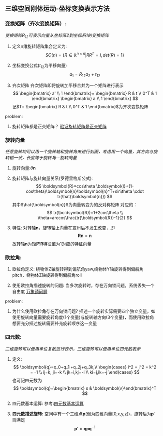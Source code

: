 ## 三维空间刚体运动-坐标变换表示方法

### 变换矩阵（齐次变换矩阵）:
*变换矩阵$R_{12}$可表示向量从坐标系2到坐标系1的变换矩阵* 

1. 定义n维旋转矩阵集合定义为:
$$
SO(n)=\{R \in \mathbb{R}^{n\times n} | RR^T=I, det(R)=1\}
$$

2. 坐标变换公式($t_{12}$为平移向量)
$$
a_1=R_{12}a_2+t_{12} 
$$

3. 齐次矩阵
   齐次矩阵即将旋转加平移合并为一个矩阵进行表示
   $$
   \begin{bmatrix}
   a' \\ 1
   \end{bmatrix}=
   \begin{bmatrix}
   R & t \\
   0^T & 1
   \end{bmatrix}
   \begin{bmatrix}
   a \\ 1
   \end{bmatrix} 
   $$
   记$T=   \begin{bmatrix}
   R & t \\
   0^T & 1
   \end{bmatrix}$为齐次变换矩阵

problem:
1. 旋转矩阵都是正交矩阵？
   [验证旋转矩阵是正交矩阵](https://zhuanlan.zhihu.com/p/419854977)

### 旋转向量
*任意旋转均可以用一个旋转轴和旋转角来进行刻画，考虑用一个向量，其方向与旋转轴一致，长度等于旋转角--旋转向量*

1. 旋转向量:$\theta \boldsymbol{n}$

2. 旋转矩阵与旋转向量关系(罗德里格斯公式):
   $$
   \boldsymbol{R}=cos\theta \boldsymbol{I}+(1-cos\theta)\boldsymbol{n}\boldsymbol{n}^T+sin\theta \cdot tr(\hat{\boldsymbol{n}})
   $$
   其中$\hat{\boldsymbol{n}}$为向量转变为的反对称矩阵
   对应的：
   $$
   tr(\boldsymbol{R})=1+2cos\theta \\
   \theta=arccos\frac{tr(\boldsymbol{R})-1}{2}
   $$

3. 特性:
   对转轴$\boldsymbol{n}$，旋转轴上向量在宣州后不发生改变，即
   $$
   \boldsymbol{R} \boldsymbol{n} = \boldsymbol{n}
   $$
   故转轴$\boldsymbol{n}$为矩阵$\boldsymbol{R}$特征值为1对应的特征向量

### 欧拉角:
1. 欧拉角定义:
   绕物体Z轴旋转得到偏航角yaw,绕物体Y轴旋转得到偏航角pitch，绕物体Z轴旋转得到偏航角roll

2. 使用欧拉角描述旋转的问题:
   当多次旋转时，存在万向锁问题，系统丢失一个自由度   [万象锁问题](https://zhuanlan.zhihu.com/p/346718090)

problem:
1. 为什么使用欧拉角存在万向锁问题?
   描述一个旋转实际需要四个独立变量，如使用旋转向量需要旋转角度(1个变量)与旋转轴方向(3个变量)，而使用欧拉角想要充分描述旋转需要补充旋转顺序这一变量

### 四元数:
*二维旋转可以使用单位复数进行表示，三维旋转可以使用单位四元数表示*

1. 定义:
   $$
   \boldsymbol{q}=q_0+q_1i+q_2j+q_3k,\\
   \begin{cases}
   i^2 = j^2 = k^2 = -1 \\
    ij=k, ji=-k \\
    jk=i,kj=-i \\
    ki=j,ik=-j
   \end{cases}
   $$
   也可记四元数为
   $$
   \boldsymbol{q}=\begin{bmatrix} s & \boldsymbol{v}\end{bmatrix}^T
   $$

2. 四元数基本运算:
   参考:[四元数基本运算](https://blog.csdn.net/m0_37874102/article/details/114847374)

3. **四元数描述旋转:**
   空间中有一个三维点$\boldsymbol{p}$(但为四维向量[0,x,y,z])，旋转后为$\boldsymbol{p}'$
   则满足
   $$
   \boldsymbol{p}'=\boldsymbol{q} \boldsymbol{p} \boldsymbol{q} ^{-1}
   $$